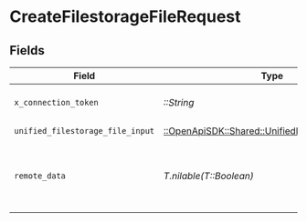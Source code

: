 # CreateFilestorageFileRequest


## Fields

| Field                                                                                                   | Type                                                                                                    | Required                                                                                                | Description                                                                                             | Example                                                                                                 |
| ------------------------------------------------------------------------------------------------------- | ------------------------------------------------------------------------------------------------------- | ------------------------------------------------------------------------------------------------------- | ------------------------------------------------------------------------------------------------------- | ------------------------------------------------------------------------------------------------------- |
| `x_connection_token`                                                                                    | *::String*                                                                                              | :heavy_check_mark:                                                                                      | The connection token                                                                                    |                                                                                                         |
| `unified_filestorage_file_input`                                                                        | [::OpenApiSDK::Shared::UnifiedFilestorageFileInput](../../models/shared/unifiedfilestoragefileinput.md) | :heavy_check_mark:                                                                                      | N/A                                                                                                     |                                                                                                         |
| `remote_data`                                                                                           | *T.nilable(T::Boolean)*                                                                                 | :heavy_minus_sign:                                                                                      | Set to true to include data from the original Accounting software.                                      | false                                                                                                   |